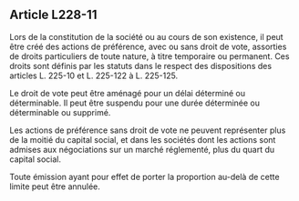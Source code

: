 Article L228-11
----
Lors de la constitution de la société ou au cours de son existence, il peut être
créé des actions de préférence, avec ou sans droit de vote, assorties de droits
particuliers de toute nature, à titre temporaire ou permanent. Ces droits sont
définis par les statuts dans le respect des dispositions des articles L. 225-10
et L. 225-122 à L. 225-125.

Le droit de vote peut être aménagé pour un délai déterminé ou déterminable. Il
peut être suspendu pour une durée déterminée ou déterminable ou supprimé.

Les actions de préférence sans droit de vote ne peuvent représenter plus de la
moitié du capital social, et dans les sociétés dont les actions sont admises aux
négociations sur un marché réglementé, plus du quart du capital social.

Toute émission ayant pour effet de porter la proportion au-delà de cette limite
peut être annulée.
